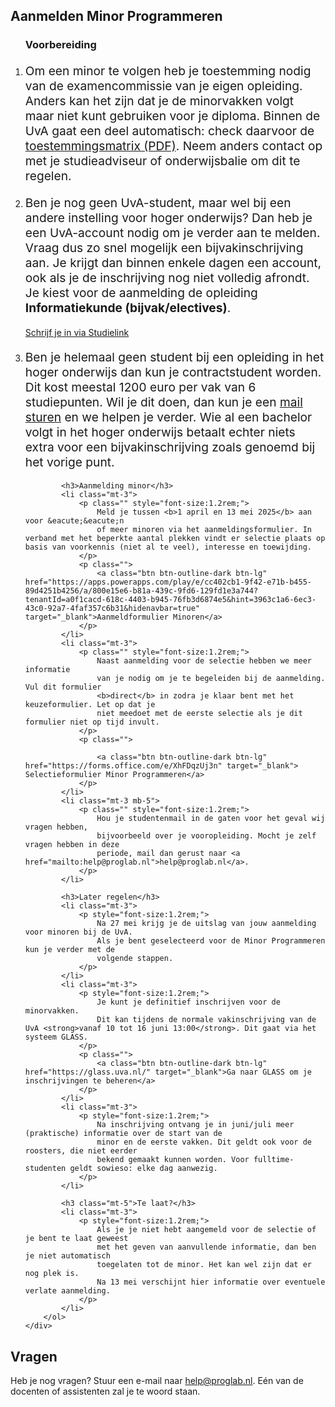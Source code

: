 <div class="rounded-lg py-5 min-vh-75 v-center text-center markered3">
    <div class="px-4">
        <h2 class="display-3 text-center mb-4">Aanmelden Minor Programmeren</h2>
        <ol class="w-50 mx-auto text-left">
            <h3>Voorbereiding</h3>
            <li class="mt-3">
                <p style="font-size:1.2rem;">
                    Om een minor te volgen heb je toestemming nodig van de 
                    examencommissie van je eigen opleiding. Anders kan het zijn 
                    dat je de minorvakken volgt maar niet kunt gebruiken 
                    voor je diploma. Binnen de UvA gaat een deel automatisch: check 
                    daarvoor de <a href="https://www.uva.nl/binaries/content/assets/uva/nl/onderwijs/bachelor/toestemmingsmatrix-2025-2026-toegankelijk-nl.pdf">toestemmingsmatrix (PDF)</a>. Neem anders contact
                    op met je studieadviseur of onderwijsbalie om dit te regelen.
                </p>
            </li>
            <li class="mt-3">
                <p style="font-size:1.2rem;">
                    Ben je nog geen UvA-student, maar wel bij een andere instelling voor hoger
                    onderwijs? Dan heb je een UvA-account nodig om je verder aan te melden. 
                    Vraag dus zo snel mogelijk een bijvakinschrijving aan. Je krijgt dan binnen
                    enkele dagen een account, ook als je de inschrijving nog niet volledig afrondt. Je kiest voor de aanmelding de opleiding <strong>Informatiekunde (bijvak/electives)</strong>.
                </p>
                <p class="">
                    <a class="btn btn-outline-dark btn-lg" href="https://www.studielink.nl/" target="_blank">Schrijf je in via Studielink</a>
                </p>
            </li>
            <li class="mt-3">
                <p class="mb-5" style="font-size:1.2rem;">
                    Ben je helemaal geen student bij een opleiding in het hoger onderwijs dan kun je contractstudent worden. Dit kost meestal
                    1200 euro per vak van 6 studiepunten. Wil je dit doen, dan kun je een 
                    <a href="mailto:help@proglab.nl">mail sturen</a> en we helpen je verder.
                    Wie al een bachelor volgt in het hoger onderwijs betaalt echter niets
                    extra voor een bijvakinschrijving zoals genoemd bij het vorige punt.
                </p>
            </li>

            <h3>Aanmelding minor</h3>
            <li class="mt-3">
                <p class="" style="font-size:1.2rem;">
                    Meld je tussen <b>1 april en 13 mei 2025</b> aan voor &eacute;&eacute;n 
                    of meer minoren via het aanmeldingsformulier. In verband met het beperkte aantal plekken vindt er selectie plaats op basis van voorkennis (niet al te veel), interesse en toewijding.
                </p>
                <p class="">
                    <a class="btn btn-outline-dark btn-lg" href="https://apps.powerapps.com/play/e/cc402cb1-9f42-e71b-b455-89d4251b4256/a/800e15e6-b81a-439c-9fd6-129fd1e3a744?tenantId=a0f1cacd-618c-4403-b945-76fb3d6874e5&hint=3963c1a6-6ec3-43c0-92a7-4faf357c6b31&hidenavbar=true" target="_blank">Aanmeldformulier Minoren</a>
                </p>
            </li>
            <li class="mt-3">
                <p class="" style="font-size:1.2rem;">
                    Naast aanmelding voor de selectie hebben we meer informatie
                    van je nodig om je te begeleiden bij de aanmelding. Vul dit formulier
                    <b>direct</b> in zodra je klaar bent met het keuzeformulier. Let op dat je 
                    niet meedoet met de eerste selectie als je dit formulier niet op tijd invult.
                </p>
                <p class="">

                    <a class="btn btn-outline-dark btn-lg" href="https://forms.office.com/e/XhFDqzUj3n" target="_blank"> Selectieformulier Minor Programmeren</a>
                </p>
            </li>
            <li class="mt-3 mb-5">
                <p class="" style="font-size:1.2rem;">
                    Hou je studentenmail in de gaten voor het geval wij vragen hebben, 
                    bijvoorbeeld over je vooropleiding. Mocht je zelf vragen hebben in deze 
                    periode, mail dan gerust naar <a href="mailto:help@proglab.nl">help@proglab.nl</a>.
                </p>
            </li>

            <h3>Later regelen</h3>
            <li class="mt-3">
                <p style="font-size:1.2rem;">
                    Na 27 mei krijg je de uitslag van jouw aanmelding voor minoren bij de UvA.
                    Als je bent geselecteerd voor de Minor Programmeren kun je verder met de 
                    volgende stappen.
                </p>
            </li>
            <li class="mt-3">
                <p style="font-size:1.2rem;">
                    Je kunt je definitief inschrijven voor de minorvakken.
                    Dit kan tijdens de normale vakinschrijving van de UvA <strong>vanaf 10 tot 16 juni 13:00</strong>. Dit gaat via het systeem GLASS.
                </p>
                <p class="">
                    <a class="btn btn-outline-dark btn-lg" href="https://glass.uva.nl/" target="_blank">Ga naar GLASS om je inschrijvingen te beheren</a>
                </p>
            </li>
            <li class="mt-3">
                <p style="font-size:1.2rem;">
                    Na inschrijving ontvang je in juni/juli meer (praktische) informatie over de start van de
                    minor en de eerste vakken. Dit geldt ook voor de roosters, die niet eerder
                    bekend gemaakt kunnen worden. Voor fulltime-studenten geldt sowieso: elke dag aanwezig.
                </p>
            </li>
            
            <h3 class="mt-5">Te laat?</h3>
            <li class="mt-3">
                <p style="font-size:1.2rem;">
                    Als je je niet hebt aangemeld voor de selectie of je bent te laat geweest
                    met het geven van aanvullende informatie, dan ben je niet automatisch
                    toegelaten tot de minor. Het kan wel zijn dat er nog plek is. 
                    Na 13 mei verschijnt hier informatie over eventuele verlate aanmelding.
                </p>
            </li>
        </ol>
    </div>
</div>


<div class="panel-bg panel-padded panel-content-50">
    <h2 class="display-4">Vragen</h2>
    <p class="display-6">
        Heb je nog vragen? Stuur een e-mail naar <a href="mailto:help@proglab.nl">help@proglab.nl</a>. E&eacute;n van de docenten of assistenten zal je te woord staan.
    </p>
</div>

